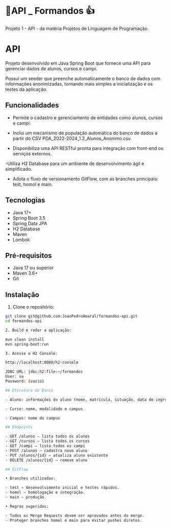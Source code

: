 # 🤏API _ Formandos 👍
Projeto 1 - API - da matéria Projetos de Linguagem de Programação. 

# API

Projeto desenvolvido em Java Spring Boot que fornece uma API para gerenciar dados de alunos, cursos e campi.

Possui um seeder que preenche automaticamente o banco de dados com informações anonimizadas, tornando mais simples a inicialização e os testes da aplicação.

## Funcionalidades

- Permite o cadastro e gerenciamento de entidades como alunos, cursos e campi.

- Inclui um mecanismo de população automática do banco de dados a partir do CSV PDA_2022-2024_1.2_Alunos_Anonimo.csv.

- Disponibiliza uma API RESTful pronta para integração com front-end ou serviços externos.

-Utiliza H2 Database para um ambiente de desenvolvimento ágil e simplificado.

- Adota o fluxo de versionamento GitFlow, com as branches principais: test, homol e main.

## Tecnologias

- Java 17+
- Spring Boot 3.5
- Spring Data JPA
- H2 Database
- Maven
- Lombok

## Pré-requisitos

- Java 17 ou superior
- Maven 3.6+
- Git

## Instalação

1. Clone o repositório:

```bash
git clone git@github.com:JoaoPedroAmaral/formandos-api.git
cd formandos-api

2. Build e rodar a aplicação:

mvn clean install
mvn spring-boot:run

3. Acesse o H2 Console:

http://localhost:8080/h2-console

JDBC URL: jdbc:h2:file:~/formandos
User: sa
Password: (vazio)

## Estrutura do Banco

- Aluno: informações do aluno (nome, matrícula, situação, data de ingresso, curso)

- Curso: nome, modalidade e campus

- Campus: nome do campus

## Endpoints

- GET /alunos – lista todos os alunos
- GET /cursos – lista todos os cursos
- GET /campi – lista todos os campi
- POST /alunos – cadastra novo aluno
- PUT /alunos/{id} – atualiza aluno existente
- DELETE /alunos/{id} – remove aluno

## GitFlow

• Branches utilizadas:

- test – desenvolvimento inicial e testes rápidos.
- homol – homologação e integração.
- main – produção.

• Regras sugeridas:

- Todos os Merge Requests devem ser aprovados antes do merge.
- Proteger branches homol e main para evitar pushes diretos.
